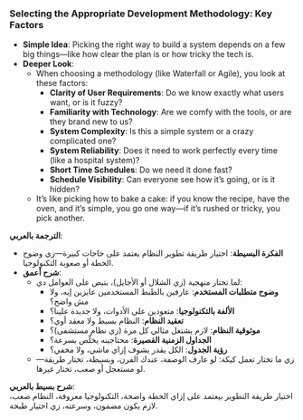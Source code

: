 ### Selecting the Appropriate Development Methodology: Key Factors

- **Simple Idea**: Picking the right way to build a system depends on a few big things—like how clear the plan is or how tricky the tech is.
- **Deeper Look**:
    - When choosing a methodology (like Waterfall or Agile), you look at these factors:
        - **Clarity of User Requirements**: Do we know exactly what users want, or is it fuzzy?
        - **Familiarity with Technology**: Are we comfy with the tools, or are they brand new to us?
        - **System Complexity**: Is this a simple system or a crazy complicated one?
        - **System Reliability**: Does it need to work perfectly every time (like a hospital system)?
        - **Short Time Schedules**: Do we need it done fast?
        - **Schedule Visibility**: Can everyone see how it’s going, or is it hidden?
    - It’s like picking how to bake a cake: if you know the recipe, have the oven, and it’s simple, you go one way—if it’s rushed or tricky, you pick another.

**الترجمة بالعربي**:

- **الفكرة البسيطة**: اختيار طريقة تطوير النظام يعتمد على حاجات كبيرة—زي وضوح الخطة أو صعوبة التكنولوجيا.
- **شرح أعمق**:
    - لما تختار منهجية (زي الشلال أو الأجايل)، بتبص على العوامل دي:
        - **وضوح متطلبات المستخدم**: عارفين بالظبط المستخدمين عايزين إيه، ولا مش واضح؟
        - **الألفة بالتكنولوجيا**: متعودين على الأدوات، ولا جديدة علينا؟
        - **تعقيد النظام**: النظام بسيط ولا معقد أوي؟
        - **موثوقية النظام**: لازم يشتغل مثالي كل مرة (زي نظام مستشفى)؟
        - **الجداول الزمنية القصيرة**: محتاجينه يخلّص بسرعة؟
        - **رؤية الجدول**: الكل يقدر يشوف إزاي ماشي، ولا مخفي؟
    - زي ما تختار تعمل كيكة: لو عارف الوصفة، عندك الفرن، وبسيطة، تختار طريقة—لو مستعجل أو صعب، تختار غيرها.

**شرح بسيط بالعربي**:  
اختيار طريقة التطوير بيعتمد على إزاي الخطة واضحة، التكنولوجيا معروفة، النظام صعب، لازم يكون مضمون، وسرعته، زي اختيار طبخة.

